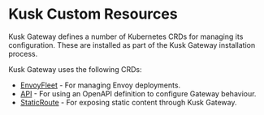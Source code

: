 # Kusk Custom Resources

Kusk Gateway defines a number of Kubernetes CRDs for managing its configuration. These are installed as part of the
Kusk Gateway installation process.

Kusk Gateway uses the following CRDs:

* [EnvoyFleet](envoyfleet.md) - For managing Envoy deployments.
* [API](api.md) - For using an OpenAPI definition to configure Gateway behaviour.
* [StaticRoute](staticroute.md) - For exposing static content through Kusk Gateway.

